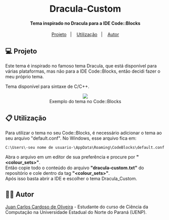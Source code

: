 <h1 align="center">Dracula-Custom</h1>
<h4 align="center">Tema inspirado no Dracula para a IDE Code::Blocks</h4>

<p align="center">
  <a href="#-projeto">Projeto</a>&nbsp;&nbsp;&nbsp;|&nbsp;&nbsp;&nbsp;
  <a href="#-utilização">Utilização</a>&nbsp;&nbsp;&nbsp;|&nbsp;&nbsp;&nbsp;
  <a href="#-autor">Autor</a>
</p>

## 💻 Projeto

Este tema é inspirado no famoso tema Dracula, que está disponível para várias plataformas, mas não para a IDE Code::Blocks, então decidi fazer o meu próprio tema. 

Tema disponível para sintaxe de C/C++.

<p align="center">
  <img src="https://i.imgur.com/wT5GYG3.png" />
  <br>Exemplo do tema no Code::Blocks
</p>

## 📋 Utilização

Para utilizar o tema no seu Code::Blocks, é necessário adicionar o tema ao seu arquivo "default.conf".
No Windows, esse arquivo fica em: 
```
C:\Users\-seu nome de usuario-\AppData\Roaming\CodeBlocks\default.conf
```

Abra o arquivo em um editor de sua preferência e procure por **"<colour_sets>"**. <br>
Então copie todo o conteúdo do arquivo **"dracula-custom.txt"** do repositório e cole dentro da tag **"<colour_sets>"**. <br>
Após isso basta abrir a IDE e escolher o tema Dracula_Custom. <br>

## 👨‍💻 Autor

[Juan Carlos Cardoso de Oliveira](https://github.com/juanoliveira82) - Estudante do curso de Ciência da Computação na Universidade Estadual do Norte do Paraná (UENP).
